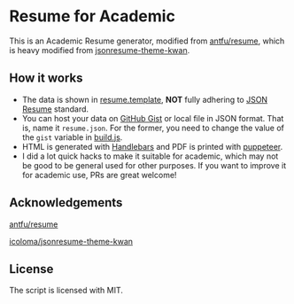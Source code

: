 # Resume for Academic

This is an Academic Resume generator, modified from [antfu/resume](https://github.com/antfu/resume), which is heavy modified from [jsonresume-theme-kwan](https://github.com/icoloma/jsonresume-theme-kwan).

## How it works

- The data is shown in [resume.template](./resume.template), **NOT** fully adhering to [JSON Resume](https://jsonresume.org/) standard.
- You can host your data on [GitHub Gist](https://gist.github.com/) or local file in JSON format. That is, name it `resume.json`. For the former, you need to change the value of the `gist` variable in [build.js](./build.js).
- HTML is generated with [Handlebars](https://handlebarsjs.com/) and PDF is printed with [puppeteer](https://github.com/puppeteer/puppeteer/).
- I did a lot quick hacks to make it suitable for academic, which may not be good to be general used for other purposes. If you want to improve it for academic use, PRs are great welcome!

## Acknowledgements

[antfu/resume](https://github.com/antfu/resume)

[icoloma/jsonresume-theme-kwan](https://github.com/icoloma/jsonresume-theme-kwan)

## License

The script is licensed with MIT.
